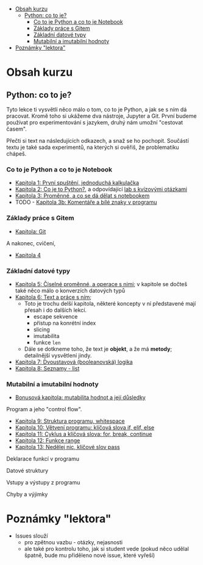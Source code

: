 - [Obsah kurzu](#obsah-kurzu)
  - [Python: co to je?](#python-co-to-je)
    - [Co to je Python a co to je Notebook](#co-to-je-python-a-co-to-je-notebook)
    - [Základy práce s Gitem](#základy-práce-s-gitem)
    - [Základní datové typy](#základní-datové-typy)
    - [Mutabilní a imutabilní hodnoty](#mutabilní-a-imutabilní-hodnoty)
- [Poznámky "lektora"](#poznámky-lektora)


# Obsah kurzu

## Python: co to je?

Tyto lekce ti vysvětlí něco málo o tom, co to je Python, a jak se s ním dá pracovat.
Kromě toho si ukážeme dva nástroje, Jupyter a Git. První budeme používat pro experimentování s jazykem,
druhý nám umožní "cestovat časem".

Přečti si text na následujících odkazech, a snaž se ho pochopit. Součástí textu je také sada experimentů,
na kterých si ověřiš, že problematiku chápeš.

### Co to je Python a co to je Notebook

- [Kapitola 1: První spuštění, jednoduchá kalkulačka](./kapitola-01/readme.md)
- [Kapitola 2: Co je to Python?](./kapitola-02/readme.md), a odpovídající [lab s kvízovými otázkami](./kapitola-02/kapitola-02.ipynb)
- [Kapitola 3: Proměnné, a co se dá dělat s notebookem](./kapitola-03/readme.md)
- TODO - [Kapitola 3b: Komentáře a bílé znaky v programu](./kapitola-03b/readme.md)

### Základy práce s Gitem

- [Kapitola: Git](./kapitola-git/readme.md)

A nakonec, cvičení,

- [Kapitola 4](./kapitola-04/readme.md)

### Základní datové typy

- [Kapitola 5: Číselné proměnné, a operace s nimi](./kapitola-05/readme.md); v kapitole se dočteš také něco málo o konverzích datových typů
- [Kapitola 6: Text a práce s ním](./kapitola-06/readme.md); 
  - Toto je trochu delší kapitola, některé koncepty v ní představené mají přesah i do dalších lekcí.
    - escape sekvence
    - přístup na konrétní index
    - slicing
    - imutabilita
    - funkce `len`
  - Dále se dotkneme toho, že text je **objekt**, a že má **metody**; detailnější vysvětlení jindy.
- [Kapitola 7: Dvoustavová (booleanovská) logika](./kapitola-07/readme.md)
- [Kapitola 8: Seznamy - list](./kapitola-08/readme.md)

### Mutabilní a imutabilní hodnoty

- [Bonusová kapitola: mutabilita hodnot a její důsledky](./kapitola-mutabilita/readme.md)

Program a jeho "control flow".

- [Kapitola 9: Struktura programu, whitespace](./kapitola-09/readme.md)
- [Kapitola 10: Větvení programu: klíčová slova if, elif, else](./kapitola-10/readme.md)
- [Kapitola 11: Cyklus a klíčová slova: for, break, continue](./kapitola-11/readme.md)
- [Kapitola 12: Funkce range](./kapitola-12/readme.md)
- [Kapitola 13: Nedělej nic, klíčové slov pass](./kapitola-13/readme.md)

Deklarace funkcí v programu

Datové struktury

Vstupy a výstupy z programu

Chyby a výjimky


# Poznámky "lektora"

- Issues slouží 
  - pro zpětnou vazbu - otázky, nejasnosti
  - ale také pro kontrolu toho, jak si student vede (pokud něco udělal špatně, bude mu přiděleno nové issue, které vyřeší)